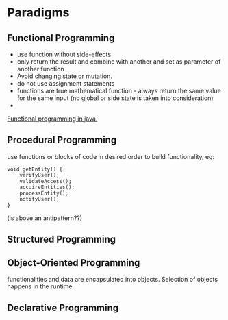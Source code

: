 # Paradigms

## Functional Programming

* use function without side-effects
* only return the result and combine with another and set as parameter of another function
* Avoid changing state or mutation.
* do not use assignment statements
* functions are true mathematical function - always return the same value for the same input (no global or side state is taken into consideration)
*

[Functional programming in java.](../java/#functional-interface)

## Procedural Programming

use functions or blocks of code in desired order to build functionality, eg:

```
void getEntity() {
    verifyUser();
    validateAccess();
    accuireEntities();
    processEntity();
    notifyUser();
}
```

(is above an antipattern??)

## Structured Programming



## Object-Oriented Programming

functionalities and data are encapsulated into objects. Selection of objects happens in the runtime



## Declarative Programming


